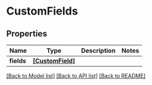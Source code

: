 # CustomFields


## Properties
Name | Type | Description | Notes
------------ | ------------- | ------------- | -------------
**fields** | [**[CustomField]**](CustomField.md) |  | 

[[Back to Model list]](../README.md#documentation-for-models) [[Back to API list]](../README.md#documentation-for-api-endpoints) [[Back to README]](../README.md)


